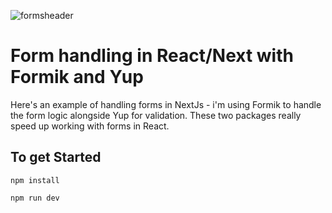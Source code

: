 ![formsheader](https://user-images.githubusercontent.com/66869833/200597653-4bae2afb-7ea5-47bc-8f6c-9598f3210dbd.jpg)


# Form handling in React/Next with Formik and Yup

Here's an example of handling forms in NextJs -  i'm using Formik to handle the form logic alongside Yup for validation. These two packages really speed up working with forms in React.

## To get Started

```
npm install

npm run dev
```



